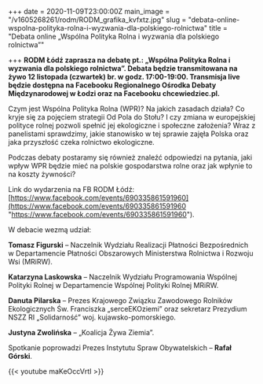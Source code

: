 +++
date = 2020-11-09T23:00:00Z
main_image = "/v1605268261/rodm/RODM_grafika_kvfxtz.jpg"
slug = "debata-online-wspolna-polityka-rolna-i-wyzwania-dla-polskiego-rolnictwa"
title = "Debata online „Wspólna Polityka Rolna i wyzwania dla polskiego rolnictwa”"

+++
**RODM Łódź zaprasza na debatę pt.: „Wspólna Polityka Rolna i wyzwania dla polskiego rolnictwa”. Debata będzie transmitowana na żywo 12 listopada (czwartek) br. w godz. 17:00-19:00. Transmisja live będzie dostępna na Facebooku Regionalnego Ośrodka Debaty Międzynarodowej w Łodzi oraz na Facebooku chcewiedziec.pl.**

Czym jest Wspólna Polityka Rolna (WPR)? Na jakich zasadach działa? Co kryje się za pojęciem strategii Od Pola do Stołu? I czy zmiana w europejskiej polityce rolnej pozwoli spełnić jej ekologiczne i społeczne założenia? Wraz z panelistami sprawdzimy, jakie stanowisko w tej sprawie zajęła Polska oraz jaka przyszłość czeka rolnictwo ekologiczne.

Podczas debaty postaramy się również znaleźć odpowiedzi na pytania, jaki wpływ WPR będzie mieć na polskie gospodarstwa rolne oraz jak wpłynie to na koszty żywności?

Link do wydarzenia na FB RODM Łódź: [https://www.facebook.com/events/690335861591960](https://www.facebook.com/events/690335861591960 "https://www.facebook.com/events/690335861591960").

W debacie wezmą udział:

**Tomasz Figurski** – Naczelnik Wydziału Realizacji Płatności Bezpośrednich​ w Departamencie Płatności Obszarowych Ministerstwa Rolnictwa i Rozwoju Wsi (MRiRW).

**Katarzyna Laskowska** – Naczelnik Wydziału Programowania Wspólnej Polityki Rolnej w Departamencie Wspólnej Polityki Rolnej MRiRW.

**Danuta Pilarska** – Prezes Krajowego Związku Zawodowego Rolników Ekologicznych Św. Franciszka „serceEKOziemi” oraz sekretarz Prezydium NSZZ RI „Solidarność” woj. kujawsko-pomorskiego.

**Justyna Zwolińska** – „Koalicja Żywa Ziemia”.

Spotkanie poprowadzi Prezes Instytutu Spraw Obywatelskich – **Rafał Górski**.

{{< youtube maKeOccVrtI >}}